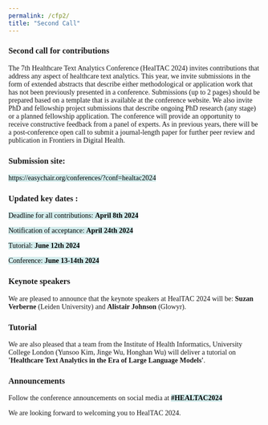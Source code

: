 ```yaml
---
permalink: /cfp2/
title: "Second Call"
---
```

<html>
<head>
<style>
h1, h2, h3, h4, h5 {
  font-family: 'Akaya Telivigala';
} 
body {
    font-family: 'Akaya Telivigala'; font-color: #6b6b6b;
} 
mark { 
  background-color:  rgba(150, 212, 212, 0.4);
  color: black;
}
</style>
</head>
<body>
<h3>Second call for contributions</h3>
The 7th Healthcare Text Analytics Conference (HealTAC 2024) invites contributions that address any aspect of healthcare text analytics. This year, we invite submissions in the form of extended abstracts that describe either methodological or application work that has not been previously presented in a conference. Submissions (up to 2 pages) should be prepared based on a template that is available at the conference website. 
We also invite PhD and fellowship project submissions that describe ongoing PhD research (any stage) or a planned fellowship application. The conference will provide an opportunity to receive constructive feedback from a panel of experts.
As in previous years, there will be a post-conference open call to submit a journal-length paper for further peer review and publication in Frontiers in Digital Health. 

<h3>Submission site:</h3>
<p><mark>https://easychair.org/conferences/?conf=healtac2024</mark><p>

<h3>Updated key dates :</h3>
    <p><mark>Deadline for all contributions: <b>April 8th 2024</mark></b></p>
    <p><mark>Notification of acceptance: <b>April 24th 2024</b></mark></p>
    <p><mark>Tutorial: <b>June 12th 2024</mark></b></mark></p>
    <p><mark>Conference: <b>June 13-14th 2024</b></mark></p>

<h3> Keynote speakers </h3>
We are pleased to announce that the keynote speakers at HealTAC 2024 will be:
<b>Suzan Verberne</b> (Leiden University) and
<b>Alistair Johnson</b> (Glowyr). 

<h3> Tutorial </h3>
<p>We are also pleased that a team from the Institute of Health Informatics, University College London (Yunsoo Kim, Jinge Wu, Honghan Wu) will deliver a tutorial on <b>'Healthcare Text Analytics in the Era of Large Language Models'</b>. </p>

<h3>Announcements </h3>
<p>Follow the conference announcements on social media at <mark><b>#HEALTAC2024</b></mark></p>
<p>We are looking forward to welcoming you to HealTAC 2024.</p>

</body>
</html> 




